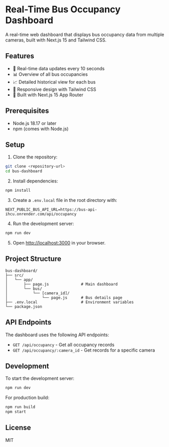 # Real-Time Bus Occupancy Dashboard

A real-time web dashboard that displays bus occupancy data from multiple cameras, built with Next.js 15 and Tailwind CSS.

## Features

- 🔄 Real-time data updates every 10 seconds
- 📊 Overview of all bus occupancies
- 📈 Detailed historical view for each bus
- 🎨 Responsive design with Tailwind CSS
- 🚀 Built with Next.js 15 App Router

## Prerequisites

- Node.js 18.17 or later
- npm (comes with Node.js)

## Setup

1. Clone the repository:
```bash
git clone <repository-url>
cd bus-dashboard
```

2. Install dependencies:
```bash
npm install
```

3. Create a `.env.local` file in the root directory with:
```env
NEXT_PUBLIC_BUS_API_URL=https://bus-api-ihcu.onrender.com/api/occupancy
```

4. Run the development server:
```bash
npm run dev
```

5. Open [http://localhost:3000](http://localhost:3000) in your browser.

## Project Structure

```
bus-dashboard/
├── src/
│   └── app/
│       ├── page.js              # Main dashboard
│       └── bus/
│           └── [camera_id]/
│               └── page.js      # Bus details page
├── .env.local                   # Environment variables
└── package.json
```

## API Endpoints

The dashboard uses the following API endpoints:

- `GET /api/occupancy` - Get all occupancy records
- `GET /api/occupancy/:camera_id` - Get records for a specific camera

## Development

To start the development server:

```bash
npm run dev
```

For production build:

```bash
npm run build
npm start
```

## License

MIT
